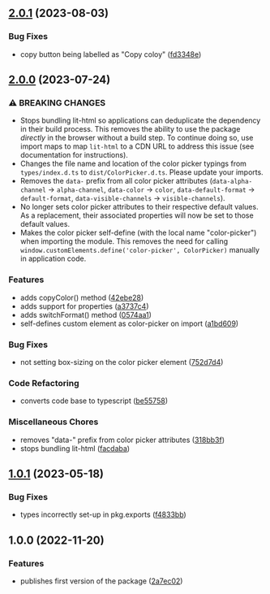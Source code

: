 ## [2.0.1](https://github.com/kleinfreund/yet-another-color-picker/compare/v2.0.0...v2.0.1) (2023-08-03)


### Bug Fixes

* copy button being labelled as "Copy coloy" ([fd3348e](https://github.com/kleinfreund/yet-another-color-picker/commit/fd3348e97dfb2d406be96ef266742277384cee51))

## [2.0.0](https://github.com/kleinfreund/yet-another-color-picker/compare/v1.0.1...v2.0.0) (2023-07-24)


### ⚠ BREAKING CHANGES

* Stops bundling lit-html so applications can deduplicate the dependency in their build process. This removes the ability to use the package *directly* in the browser without a build step. To continue doing so, use import maps to map `lit-html` to a CDN URL to address this issue (see documentation for instructions).
* Changes the file name and location of the color picker typings from `types/index.d.ts` to `dist/ColorPicker.d.ts`. Please update your imports.
* Removes the `data-` prefix from all color picker attributes (`data-alpha-channel` → `alpha-channel`, `data-color` → `color`, `data-default-format` → `default-format`, `data-visible-channels` → `visible-channels`).
* No longer sets color picker attributes to their respective default values. As a replacement, their associated properties will now be set to those default values.
* Makes the color picker self-define (with the local name "color-picker") when importing the module. This removes the need for calling `window.customElements.define('color-picker', ColorPicker)` manually in application code.

### Features

* adds copyColor() method ([42ebe28](https://github.com/kleinfreund/yet-another-color-picker/commit/42ebe280fd34d0790a07af84af53ab4acd898d12))
* adds support for properties ([a3737c4](https://github.com/kleinfreund/yet-another-color-picker/commit/a3737c4bb1ecb8fad0378d7e30f5585ad2e5bb67))
* adds switchFormat() method ([0574aa1](https://github.com/kleinfreund/yet-another-color-picker/commit/0574aa1545b770829b3401f438cf0a70100a2189))
* self-defines custom element as color-picker on import ([a1bd609](https://github.com/kleinfreund/yet-another-color-picker/commit/a1bd6092742d4d5ff87a0ef333532062956ce4bb))


### Bug Fixes

* not setting box-sizing on the color picker element ([752d7d4](https://github.com/kleinfreund/yet-another-color-picker/commit/752d7d4ab4abd7888a2d32bc74b4380c4c5572e6))


### Code Refactoring

* converts code base to typescript ([be55758](https://github.com/kleinfreund/yet-another-color-picker/commit/be5575853c9204ec207c8ffdab490441634ae6a0))


### Miscellaneous Chores

* removes "data-" prefix from color picker attributes ([318bb3f](https://github.com/kleinfreund/yet-another-color-picker/commit/318bb3f737c6ebbb41175e508407e3d4ff7eaad9))
* stops bundling lit-html ([facdaba](https://github.com/kleinfreund/yet-another-color-picker/commit/facdaba6715df7702530b84c044793c5c4600349))

## [1.0.1](https://github.com/kleinfreund/yet-another-color-picker/compare/v1.0.0...v1.0.1) (2023-05-18)


### Bug Fixes

* types incorrectly set-up in pkg.exports ([f4833bb](https://github.com/kleinfreund/yet-another-color-picker/commit/f4833bb1f294a0a10f4ba4ba88e0054e1f6910fd))

## 1.0.0 (2022-11-20)


### Features

* publishes first version of the package ([2a7ec02](https://github.com/kleinfreund/yet-another-color-picker/commit/2a7ec02b04b70d90f50a8d2c259fb2deb76c4d9c))
